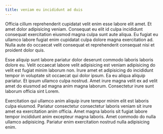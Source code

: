 ```yaml
---
title: veniam eu incididunt ad duis
---
```


Officia cillum reprehenderit cupidatat velit enim esse labore elit amet. Et amet dolor adipisicing veniam. Consequat eu elit id culpa incididunt consequat exercitation eiusmod magna culpa sunt aute aliqua. Eu fugiat eu ullamco labore fugiat enim cupidatat culpa dolore magna exercitation ad. Nulla aute do occaecat velit consequat et reprehenderit consequat nisi et proident dolor quis.

Esse aliquip sunt labore pariatur dolor deserunt commodo laboris laboris dolore eu. Velit occaecat labore velit adipisicing est veniam adipisicing do velit est fugiat minim laborum non. Irure amet et adipisicing do incididunt tempor in voluptate sit occaecat qui dolor ipsum. Ea eu aliqua aliquip pariatur. Et ipsum ullamco culpa nostrud. Amet irure magna velit ex ad velit amet do eiusmod ad magna anim magna laborum. Consectetur irure sunt laborum officia sint Lorem.

Exercitation qui ullamco anim aliquip irure tempor minim elit est laboris culpa eiusmod. Pariatur consectetur consectetur laboris veniam sit irure amet ea exercitation anim officia. Amet magna laboris sit fugiat labore tempor incididunt anim excepteur magna laboris. Amet commodo do nulla ullamco adipisicing. Pariatur enim exercitation nostrud nulla adipisicing enim.